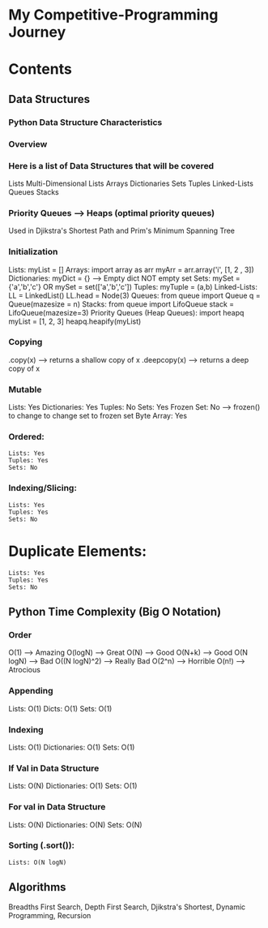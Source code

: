 # My Competitive-Programming Journey
# Contents

## Data Structures
### Python Data Structure Characteristics

### Overview
### Here is a list of Data Structures that will be covered
Lists
Multi-Dimensional Lists
Arrays
Dictionaries
Sets
Tuples
Linked-Lists
Queues
Stacks
### Priority Queues --> Heaps (optimal priority queues)
Used in Djikstra's Shortest Path and Prim's Minimum Spanning Tree

### Initialization
Lists: 
    myList = []
Arrays: 
    import array as arr
    myArr = arr.array('i', [1, 2 , 3])
Dictionaries: 
    myDict = {} --> Empty dict NOT empty set
Sets: 
    mySet = {'a','b','c'} OR mySet = set(['a','b','c'])
Tuples: 
    myTuple = (a,b)
Linked-Lists: 
    LL = LinkedList()
    LL.head = Node(3)
Queues: 
    from queue import Queue
    q = Queue(mazesize = n)
Stacks: 
    from queue import LifoQueue
    stack = LifoQueue(mazesize=3)
Priority Queues (Heap Queues): 
    import heapq
    myList = [1, 2, 3]
    heapq.heapify(myList) 
 
### Copying
.copy(x) --> returns a shallow copy of x
.deepcopy(x) --> returns a deep copy of x

### Mutable
Lists: Yes
Dictionaries: Yes
Tuples: No
Sets: Yes 
Frozen Set: No --> frozen() to change to change set to frozen set
Byte Array: Yes

### Ordered:
    Lists: Yes
    Tuples: Yes
    Sets: No

### Indexing/Slicing:
    Lists: Yes
    Tuples: Yes
    Sets: No

# Duplicate Elements:
    Lists: Yes
    Tuples: Yes
    Sets: No

## Python Time Complexity (Big O Notation)

### Order
O(1) --> Amazing
O(logN) --> Great
O(N) --> Good
O(N+k) --> Good 
O(N logN) --> Bad
O((N logN)^2) --> Really Bad
O(2^n) --> Horrible
O(n!) --> Atrocious

### Appending
Lists: O(1)
Dicts: O(1)
Sets: O(1)

### Indexing
Lists: O(1)
Dictionaries: O(1)
Sets: O(1)

### If Val in Data Structure
Lists: O(N)
Dictionaries: O(1)
Sets: O(1)

### For val in Data Structure
Lists: O(N)
Dictionaries: O(N)
Sets: O(N)

### Sorting (.sort()):
    Lists: O(N logN)


## Algorithms
Breadths First Search, Depth First Search, Djikstra's Shortest, Dynamic Programming, Recursion


